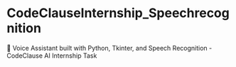 # CodeClauseInternship_Speechrecognition
🎤 Voice Assistant built with Python, Tkinter, and Speech Recognition - CodeClause AI Internship Task
